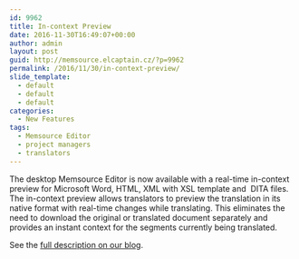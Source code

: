 ```yaml
---
id: 9962
title: In-context Preview
date: 2016-11-30T16:49:07+00:00
author: admin
layout: post
guid: http://memsource.elcaptain.cz/?p=9962
permalink: /2016/11/30/in-context-preview/
slide_template:
  - default
  - default
  - default
categories:
  - New Features
tags:
  - Memsource Editor
  - project managers
  - translators
---
```

The desktop Memsource Editor is now available with a real-time in-context preview for Microsoft Word, HTML, XML with XSL template and  DITA files. The in-context preview allows translators to preview the translation in its native format with real-time changes while translating. This eliminates the need to download the original or translated document separately and provides an instant context for the segments currently being translated.

See the <a href="http://www.memsource.com/introducing-in-context-preview/" target="_blank">full description on our blog</a>.